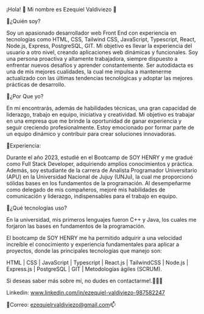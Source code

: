 
¡Hola! 👋 Mi nombre es Ezequiel Valdiviezo 🚀

🔵¿Quién soy?

Soy un apasionado desarrollador web Front End con experiencia en tecnologías como HTML, CSS, Tailwind CSS, JavaScript, Typescript, React, Node.js, Express, PostgreSQL, GIT. Mi objetivo es llevar la experiencia del usuario a otro nivel, creando aplicaciones web dinámicas y funcionales. Soy una persona proactiva y altamente trabajadora, siempre dispuesto a enfrentar nuevos desafíos y aprender constantemente. Ser autodidacta es una de mis mejores cualidades, la cual me impulsa a mantenerme actualizado con las últimas tendencias tecnológicas y adoptar las mejores prácticas de desarrollo.

🔵¿Por Que yo?

En mí encontrarás, además de habilidades técnicas, una gran capacidad de liderazgo, trabajo en equipo, iniciativa y creatividad. Mi objetivo es trabajar en una empresa que me brinde la oportunidad de ganar experiencia y seguir creciendo profesionalmente. Estoy emocionado por formar parte de un equipo dinámico y contribuir para crear soluciones innovadoras.

🔵Experiencia:

Durante el año 2023, estudié en el Bootcamp de SOY HENRY y me gradué como Full Stack Developer, adquiriendo amplios conocimientos y práctica. Además, soy estudiante de la carrera de Analista Programador Universitario (APU) en la Universidad Nacional de Jujuy (UNJu), la cual me proporcionó sólidas bases en los fundamentos de la programación. Al desempeñarme como delegado de mis compañeros, mejoré mis habilidades de comunicación y liderazgo, indispensables para el trabajo en equipo.

🔵¿Qué tecnologías uso?

En la universidad, mis primeros lenguajes fueron C++ y Java, los cuales me forjaron las bases en fundamentos de la programación.

El bootcamp de SOY HENRY me ha permitido adquirir a una velocidad increíble el conocimiento y experiencia fundamentales para aplicar a proyectos, donde las principales tecnologías que manejo son:

HTML | CSS | JavaScript | Typescript | React.js | TailwindCSS | Node.js | Express.js | PostgreSQL | GIT | Metodologías ágiles (SCRUM).

Si deseas saber más sobre mí, no dudes en contactarme!.🙋🏽‍♂️

Linkedin: www.linkedin.com/in/ezequiel-valdiviezo-987582247

📩Correo: ezequielrvaldiviezo@gmail.com📫
